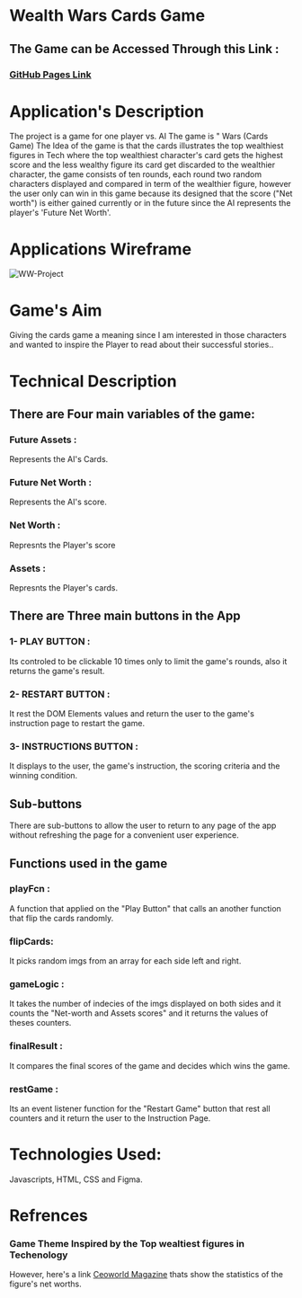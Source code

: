 # Wealth Wars Cards Game

## The Game can be Accessed Through this Link :
### [GitHub Pages Link](https://sharifaaz.github.io/WealthWars-Project1/)



# Application's Description 

The project is a game for one player vs. AI 
The game is " Wars (Cards Game)
The Idea of the game is that the cards illustrates the top wealthiest figures in Tech where the top wealthiest character's card gets the highest score and the less wealthy figure its card get discarded to the wealthier character, the game consists of ten rounds, each round two random characters displayed and compared in term of the wealthier figure, however the user only can win in this game because its designed that the score ("Net worth") is either gained currently or in the future since the AI represents the player's 'Future Net Worth'. 

# Applications Wireframe


![WW-Project](https://user-images.githubusercontent.com/113825391/200132349-dbcd953c-30ce-4f18-a041-27150b13dae5.png)

# Game's Aim

Giving the cards game a meaning since I am interested in those characters and wanted to inspire the Player to read about their successful stories..

# Technical Description

## There are Four main variables of the game:

### Future Assets : 
Represents the AI's Cards.
### Future Net Worth :
 Represents the AI's score.
### Net Worth : 
Represnts the Player's score
### Assets : 
Represnts the Player's cards.

## There are Three main buttons in the App 

### 1- PLAY BUTTON : 

Its controled to be clickable 10 times only to limit the game's rounds, also it returns the game's result.


### 2- RESTART BUTTON :

It rest the DOM Elements values and return the user to the game's instruction page to restart the game.


### 3- INSTRUCTIONS BUTTON :

It displays to the user, the game's instruction, the scoring criteria and the winning condition.


## Sub-buttons 
There are sub-buttons to allow the user to return to any page of the app without refreshing the page for a convenient user experience.


## Functions used in the game 

### playFcn : 

A function that applied on the "Play Button" that calls an another function that flip the cards randomly.

### flipCards: 

It picks random imgs from an array for each side left and right.

### gameLogic : 

It takes the number of indecies of the imgs displayed on both sides and it counts the "Net-worth and Assets scores" and it returns the values of theses counters.


### finalResult : 

It compares the final scores of the game and decides which wins the game.

### restGame : 

Its an event listener function for the "Restart Game" button that rest all counters and it return the user to the Instruction Page.

# Technologies Used:

Javascripts, HTML, CSS and Figma.

# Refrences

### Game Theme Inspired by the Top wealtiest figures in Techenology
However, here's a link [Ceoworld Magazine](https://ceoworld.biz/2020/11/28/10-richest-and-most-successful-tech-tycoons/)
 thats show the statistics of the figure's net worths.



